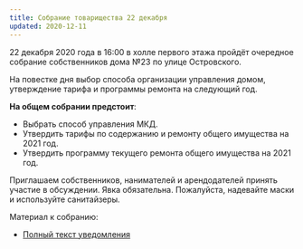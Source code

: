 ```yaml
---
title: Собрание товарищества 22 декабря
updated: 2020-12-11
---
```


22 декабря 2020 года в 16:00 в холле первого этажа пройдёт
очередное собрание собственников дома №23 по улице Островского.

На повестке дня выбор способа организации управления домом, утверждение тарифа
и программы ремонта на следующий год.

**На общем собрании предстоит**:

- Выбрать способ управления МКД.
- Утвердить тарифы по содержанию и ремонту общего имущества на 2021 год.
- Утвердить программу текущего ремонта общего имущества на 2021 год.

Приглашаем собственников, нанимателей и арендодателей принять участие в обсуждении.
Явка обязательна. Пожалуйста, надевайте маски и используйте санитайзеры.

Материал к собранию:

- [Полный текст уведомления](/docs/announces/20191211.pdf)
